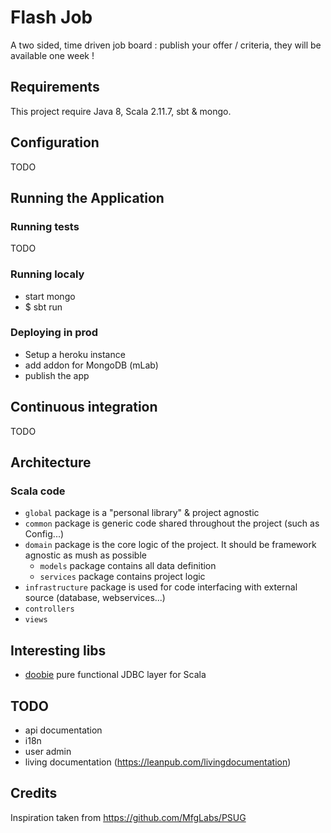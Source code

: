 # Flash Job

A two sided, time driven job board : publish your offer / criteria, they will be available one week !

## Requirements

This project require Java 8, Scala 2.11.7, sbt & mongo.

## Configuration

TODO

## Running the Application

### Running tests

TODO

### Running localy

- start mongo
- $ sbt run

### Deploying in prod

- Setup a heroku instance
- add addon for MongoDB (mLab)
- publish the app

## Continuous integration

TODO

## Architecture

### Scala code

- `global` package is a "personal library" & project agnostic
- `common` package is generic code shared throughout the project (such as Config...)
- `domain` package is the core logic of the project. It should be framework agnostic as mush as possible
    - `models` package contains all data definition
    - `services` package contains project logic
- `infrastructure` package is used for code interfacing with external source (database, webservices...)
- `controllers`
- `views`

## Interesting libs

- [doobie](https://github.com/tpolecat/doobie) pure functional JDBC layer for Scala

## TODO

- api documentation
- i18n
- user admin
- living documentation (https://leanpub.com/livingdocumentation)

## Credits

Inspiration taken from https://github.com/MfgLabs/PSUG

